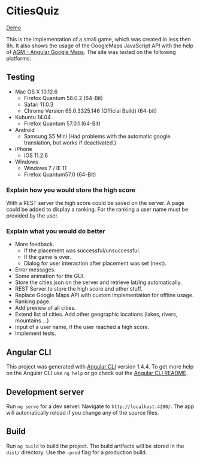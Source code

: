 # CitiesQuiz

[Demo](https://martinschumann.cool)

This is the implementation of a small game, which was created in less then 8h. It also shows the usage of the GoogleMaps JavaScript API with the help of [AGM - Angular Google Maps](https://angular-maps.com/).
The site was tested on the following platforms:

## Testing
- Mac OS X 10.12.6
  - Firefox Quantum 58.0.2 (64-Bit)
  - Safari 11.0.3
  - Chrome Version 65.0.3325.146 (Official Build) (64-bit)
- Kubuntu 14.04
  - Firefox Quantum 57.0.1 (64-Bit)
- Android
  - Samsung S5 Mini (Had problems with the automatic google translation, but works if deactivated.)
- iPhone
  - iOS 11.2.6
- Windows
  - Windows 7 / IE 11
  - Firefox Quantum﻿57.0 (64-Bit)

### Explain how you would store the high score

With a REST server the high score could be saved on the server. A page could be added to display a ranking. For the ranking a user name must be provided by the user.

### Explain what you would do better

- More feedback.
  - If the placement was successful/unsuccessful.
  - If the game is over.
  - Dialog for user interaction after placement was set (next).
- Error messages.
- Some animation for the GUI. 
- Store the cities.json on the server and retrieve lat/lng automatically.
- REST Server to store the high score and other stuff.
- Replace Google Maps API with custom implementation for offline usage.
- Ranking page.
- Add preview of all cities.
- Extend list of cities. Add other geographic locations (lakes, rivers, mountains ...)
- Input of a user name, if the user reached a high score.
- Implement tests.

## Angular CLI
This project was generated with [Angular CLI](https://github.com/angular/angular-cli) version 1.4.4.
To get more help on the Angular CLI use `ng help` or go check out the [Angular CLI README](https://github.com/angular/angular-cli/blob/master/README.md).


## Development server
Run `ng serve` for a dev server. Navigate to `http://localhost:4200/`. The app will automatically reload if you change any of the source files.

## Build
Run `ng build` to build the project. The build artifacts will be stored in the `dist/` directory. Use the `-prod` flag for a production build.
